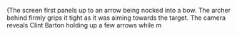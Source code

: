 (The screen first panels up to an arrow being nocked into a bow. The archer behind firmly grips it tight as it was aiming towards the target. The camera reveals Clint Barton holding up a few arrows while m